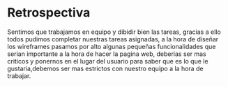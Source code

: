# Retrospectiva 
Sentimos que trabajamos en equipo y dibidir bien las tareas, gracias a ello todos pudimos completar nuestras tareas asignadas, a la hora de diseñar los wireframes pasamos por alto algunas pequeñas funcionalidades que serian importante a la hora de hacer la pagina web, deberias ser mas criticos y ponernos en el lugar del usuario para saber que es lo que le gustaria,debemos ser mas estrictos con nuestro equipo a la hora de trabajar.
